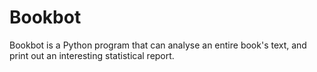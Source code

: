 # Bookbot
Bookbot is a Python program that can analyse an entire book's text, and print out an interesting statistical report.